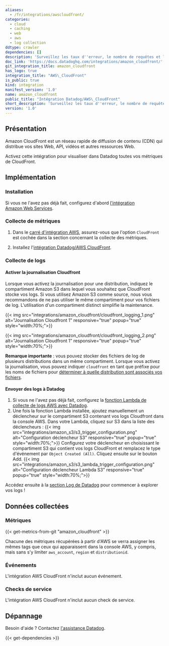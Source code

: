 ```yaml
---
aliases:
  - /fr/integrations/awscloudfront/
categories:
  - cloud
  - caching
  - web
  - aws
  - log collection
ddtype: crawler
dependencies: []
description: 'Surveillez les taux d''erreur, le nombre de requêtes et les volumes de téléchargement et de chargement.'
doc_link: 'https://docs.datadoghq.com/integrations/amazon_cloudfront/'
git_integration_title: amazon_cloudfront
has_logo: true
integration_title: "AWS\_CloudFront"
is_public: true
kind: integration
manifest_version: '1.0'
name: amazon_cloudfront
public_title: "Intégration Datadog/AWS\_CloudFront"
short_description: 'Surveillez les taux d''erreur, le nombre de requêtes et les volumes de téléchargement et de chargement.'
version: '1.0'
---
```

## Présentation

Amazon CloudFront est un réseau rapide de diffusion de contenu (CDN) qui distribue vos sites Web, API, vidéos et autres ressources Web.

Activez cette intégration pour visualiser dans Datadog toutes vos métriques de CloudFront.

## Implémentation
### Installation

Si vous ne l'avez pas déjà fait, configurez d'abord [l'intégration Amazon Web Services][1].

### Collecte de métriques
1. Dans le [carré d'intégration AWS][2], assurez-vous que l'option `CloudFront` est cochée dans la section concernant la collecte des métriques.

2. Installez l'[intégration Datadog/AWS CloudFront][3].

### Collecte de logs
#### Activer la journalisation Cloudfront

Lorsque vous activez la journalisation pour une distribution, indiquez le compartiment Amazon S3 dans lequel vous souhaitez que CloudFront stocke vos logs. Si vous utilisez Amazon S3 comme source, nous vous recommandons de ne pas utiliser le même compartiment pour vos fichiers de log. L'utilisation d'un compartiment distinct simplifie la maintenance.

{{< img src="integrations/amazon_cloudfront/cloudfront_logging_1.png" alt="Journalisation Cloudfront 1" responsive="true" popup="true" style="width:70%;">}}

{{< img src="integrations/amazon_cloudfront/cloudfront_logging_2.png" alt="Journalisation Cloudfront 1" responsive="true" popup="true" style="width:70%;">}}

**Remarque importante** : vous pouvez stocker des fichiers de log de plusieurs distributions dans un même compartiment. Lorsque vous activez la journalisation, vous pouvez indiquer `cloudfront` en tant que préfixe pour les noms de fichiers pour [déterminer à quelle distribution sont associés vos fichiers][4].

#### Envoyer des logs à Datadog

1. Si vous ne l'avez pas déjà fait, configurez la [fonction Lambda de collecte de logs AWS avec Datadog][5].
2. Une fois la fonction Lambda installée, ajoutez manuellement un déclencheur sur le compartiment S3 contenant vos logs Cloudfront dans la console AWS. Dans votre Lambda, cliquez sur S3 dans la liste des déclencheurs :
{{< img src="integrations/amazon_s3/s3_trigger_configuration.png" alt="Configuration déclencheur S3" responsive="true" popup="true" style="width:70%;">}}
    Configurez votre déclencheur en choisissant le compartiment S3 qui contient vos logs CloudFront et remplacez le type d'événement par `Object Created (All)`. Cliquez ensuite sur le bouton Add.
{{< img src="integrations/amazon_s3/s3_lambda_trigger_configuration.png" alt="Configuration déclencheur Lambda S3" responsive="true" popup="true" style="width:70%;">}}

Accédez ensuite à la [section Log de Datadog][6] pour commencer à explorer vos logs !

## Données collectées
### Métriques
{{< get-metrics-from-git "amazon_cloudfront" >}}


Chacune des métriques récupérées à partir d'AWS se verra assigner les mêmes tags que ceux qui apparaissent dans la console AWS, y compris, mais sans s'y limiter `aws_account`, `region` et `distributionid`.

### Événements
L'intégration AWS CloudFront n'inclut aucun événement.

### Checks de service
L'intégration AWS CloudFront n'inclut aucun check de service.

## Dépannage
Besoin d'aide ? Contactez [l'assistance Datadog][8].

[1]: https://docs.datadoghq.com/fr/integrations/amazon_web_services
[2]: https://app.datadoghq.com/account/settings#integrations/amazon_web_services
[3]: https://app.datadoghq.com/account/settings#integrations/amazon_cloudfront
[4]: http://docs.aws.amazon.com/AmazonCloudFront/latest/DeveloperGuide/AccessLogs.html#access-logs-choosing-s3-bucket
[5]: https://docs.datadoghq.com/fr/integrations/amazon_web_services/#create-a-new-lambda-function
[6]: https://app.datadoghq.com/logs
[7]: https://github.com/DataDog/dogweb/blob/prod/integration/amazon_cloudfront/amazon_cloudfront_metadata.csv
[8]: https://docs.datadoghq.com/fr/help


{{< get-dependencies >}}